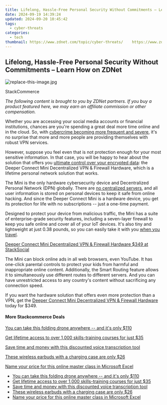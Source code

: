 ```yaml
---
title: Lifelong, Hassle-Free Personal Security Without Commitments – Learn How on ZDNet
date: 2024-09-19 14:39:24
updated: 2024-09-20 10:45:42
tags:
  - cyber-threats
categories:
  - tech
thumbnail: https://www.zdnet.com/topic/cyber-threats/    https://www.zdnet.com/a/img/resize/e80722faac75729c1b68854ddde8d716be75f49c/2022/05/17/c5b5439c-d181-433c-af79-eb6d15c62f24/zd-deeper-connect.jpg?width=170&height=96&fit=crop&auto=webp
---
```


## Lifelong, Hassle-Free Personal Security Without Commitments – Learn How on ZDNet

![replace-this-image.jpg](https://www.zdnet.com/a/img/resize/66ca444180f43b37ea8aee6d875e0709d4d6c44c/2022/05/17/c5b5439c-d181-433c-af79-eb6d15c62f24/zd-deeper-connect.jpg?auto=webp&width=1280)

StackCommerce

_The following content is brought to you by ZDNet partners. If you buy a product featured here, we may earn an affiliate commission or other compensation._

Whether you are accessing your social media accounts or financial institutions, chances are you're spending a great deal more time online and in the cloud. So, with [cybercrime becoming more frequent and severe](https://www.zdnet.com/article/two-ransomware-gangs-hacked-the-same-target-at-the-same-time-heres-what-happened-next/), it's no surprise that more and more people are providing themselves with robust VPN services.

However, suppose you feel even that is not protection enough for your most sensitive information. In that case, you will be happy to hear about the solution that offers you [ultimate control over your encrypted data](https://stacksocial.com/sales/deeper-connect-mini-decentralized-vpn-firewall-hardware?sid=zd-%5F%5FCOM%5FCLICK%5FID%5F%5F-dtp&aid=a-ceempx7z): the Deeper Connect Mini Decentralized VPN & Firewall Hardware, which is a lifetime personal network solution that works.

The Mini is the only hardware cybersecurity device and Decentralized Personal Network (DPN) globally. There are [no centralized servers](https://www.zdnet.com/article/what-is-web3-everything-you-need-to-know-about-the-decentralised-future-of-the-internet/), and all user information is stored on personal devices to keep it safe from online hacking. And since the Deeper Connect Mini is a hardware device, you get its protection for life with no subscriptions -- just a one-time payment.

Designed to protect your device from malicious traffic, the Mini has a suite of enterprise-grade security features, including a seven-layer firewall to keep you safe online and cover all of your IoT devices. It's also tiny and lightweight at just 0.38 pounds, so you can easily take it with you [when you travel](https://www.zdnet.com/article/best-travel-vpn/).

[Deeper Connect Mini Decentralized VPN & Firewall Hardware $349 at StackSocial](https://stacksocial.com/sales/deeper-connect-mini-decentralized-vpn-firewall-hardware?sid=zd-%5F%5FCOM%5FCLICK%5FID%5F%5F-dtp&aid=a-ceempx7z)

The Mini can block online ads in all web browsers, even YouTube. It has one-click parental controls to protect your kids from harmful and inappropriate online content. Additionally, the Smart Routing feature allows it to simultaneously use different routes to different servers. And you can have unrestricted access to any country's content without sacrificing any connection speed.

If you want the hardware solution that offers even more protection than a VPN, get the [Deeper Connect Mini Decentralized VPN & Firewall Hardware](https://stacksocial.com/sales/deeper-connect-mini-decentralized-vpn-firewall-hardware?sid=zd-%5F%5FCOM%5FCLICK%5FID%5F%5F-dtp&aid=a-ceempx7z) today for $349.

#### More Stackcommerce Deals

[You can take this folding drone anywhere -- and it's only $110](https://www.zdnet.com/article/get-a-folding-drone-you-can-take-with-you-anywhere-for-110/ "You can take this folding drone anywhere  -- and it's only $110")

[Get lifetime access to over 1,000 skills-training courses for just $35](https://www.zdnet.com/article/learn-it-coding-and-design-skills-for-just-20-with-this-course-pack/ "Get lifetime access to over 1,000 skills-training courses for just $35")

[Save time and money with this discounted voice transcription tool](https://www.zdnet.com/article/save-money-and-time-with-this-discounted-voice-transcription-tool/ "Save time and money with this discounted voice transcription tool")

[These wireless earbuds with a charging case are only $26](https://www.zdnet.com/article/get-these-wireless-earbuds-with-a-charging-case-for-just-26/ "These wireless earbuds with a charging case are only $26")

[Name your price for this online master class in Microsoft Excel](https://www.zdnet.com/article/name-your-price-for-this-online-master-class-in-microsoft-excel/ "Name your price for this online master class in Microsoft Excel")

* [You can take this folding drone anywhere -- and it's only $110](https://www.zdnet.com/article/get-a-folding-drone-you-can-take-with-you-anywhere-for-110/ "You can take this folding drone anywhere  -- and it's only $110")
* [Get lifetime access to over 1,000 skills-training courses for just $35](https://www.zdnet.com/article/learn-it-coding-and-design-skills-for-just-20-with-this-course-pack/ "Get lifetime access to over 1,000 skills-training courses for just $35")
* [Save time and money with this discounted voice transcription tool](https://www.zdnet.com/article/save-money-and-time-with-this-discounted-voice-transcription-tool/ "Save time and money with this discounted voice transcription tool")
* [These wireless earbuds with a charging case are only $26](https://www.zdnet.com/article/get-these-wireless-earbuds-with-a-charging-case-for-just-26/ "These wireless earbuds with a charging case are only $26")
* [Name your price for this online master class in Microsoft Excel](https://www.zdnet.com/article/name-your-price-for-this-online-master-class-in-microsoft-excel/ "Name your price for this online master class in Microsoft Excel")

<ins class="adsbygoogle"
     style="display:block"
     data-ad-format="autorelaxed"
     data-ad-client="ca-pub-7571918770474297"
     data-ad-slot="1223367746"></ins>



<ins class="adsbygoogle"
     style="display:block"
     data-ad-client="ca-pub-7571918770474297"
     data-ad-slot="8358498916"
     data-ad-format="auto"
     data-full-width-responsive="true"></ins>

